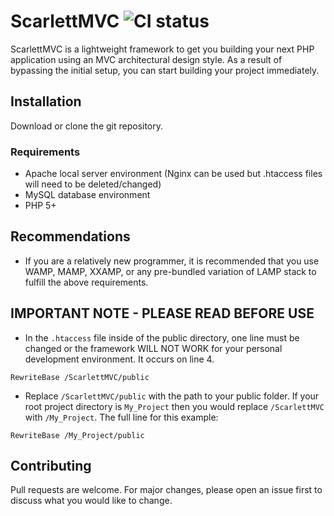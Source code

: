 # ScarlettMVC ![CI status](https://img.shields.io/badge/build-passing-brightgreen.svg)

ScarlettMVC is a lightweight framework to get you building your next PHP application
using an MVC architectural design style. As a result of bypassing
the initial setup, you can start building your project immediately.

## Installation

Download or clone the git repository.

### Requirements

-   Apache local server environment (Nginx can be used but .htaccess files will need to be deleted/changed)
-   MySQL database environment
-   PHP 5+

## Recommendations

-   If you are a relatively new programmer, it is recommended that you use WAMP, MAMP, XXAMP, or any pre-bundled variation of LAMP stack to fulfill the above requirements.

## IMPORTANT NOTE - PLEASE READ BEFORE USE

-   In the `.htaccess` file inside of the public directory, one line must be changed or the
    framework WILL NOT WORK for your personal development environment. It occurs on line 4.

```
RewriteBase /ScarlettMVC/public
```

-   Replace `/ScarlettMVC/public` with the path to your public folder. If your root project directory
    is `My_Project` then you would replace `/ScarlettMVC` with `/My_Project`. The full line for this
    example:

```
RewriteBase /My_Project/public
```

## Contributing

Pull requests are welcome. For major changes, please open an issue first to discuss what you would like to change.
